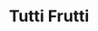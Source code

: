 ---
title: "Tutti Frutti"
url: /ciudad-autonoma-de-buenos-aires/tutti-frutti-mendoza/
shop: Partyzubehör
---